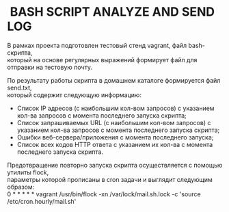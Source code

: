 #  BASH SCRIPT ANALYZE AND SEND LOG  
  
В рамках проекта подготовлен тестовый стенд vagrant, файл bash-скрипта,    
который на основе регулярных выражений формирует файл для отправки на тестовую почту.  
  
По результату работы скрипта в домашнем каталоге формируется файл send.txt,  
который содержит следующую информацию:  
   - Список IP адресов (с наибольшим кол-вом запросов) с указанием кол-ва запросов c момента последнего запуска скрипта;  
   - Список запрашиваемых URL (с наибольшим кол-вом запросов) с указанием кол-ва запросов c момента последнего запуска скрипта;  
   - Ошибки веб-сервера/приложения c момента последнего запуска;  
   - Список всех кодов HTTP ответа с указанием их кол-ва с момента последнего запуска скрипта.  
  
Предотвращение повторно запуска скрипта осуществляется с помощью утилиты flock,  
параметры которой прописаны в cron задачи и выглядит следующим образом:  
0 * * * * * vagrant /usr/bin/flock -xn /var/lock/mail.sh.lock -c 'source /etc/cron.hourly/mail.sh'  






 
